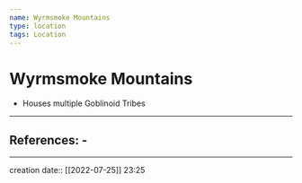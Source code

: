 ```yaml
---
name: Wyrmsmoke Mountains
type: location
tags: Location
---
```


# Wyrmsmoke Mountains 
- Houses multiple Goblinoid Tribes
___ 
## References: - 
--- 
creation date:: [[2022-07-25]] 23:25